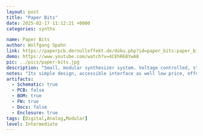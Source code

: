 ```yaml
---
layout: post
title: "Paper Bits"
date: 2025-02-17 11:12:21 +0000
categories: synths

name: Paper Bits
author: Wolfgang Spahn
link: https://paperpcb.dernulleffekt.de/doku.php?id=paper_bits:paper_bits_main
demo: https://www.youtube.com/watch?v=4CEhR68YwA8
pic: ../pics/paper-bits.jpg
description: "Small, modular synthesizer system. Voltage controlled, stripboard compatible."
notes: "Its simple design, accessible interface as well low price, offer a powerful sound tool dedicated to learning, experimenting, and playing. There are 19 modules published that can be put together in different ways and patched."
artifacts:
  - Schematic: true
  - PCB: false
  - BOM: true
  - FW: true
  - Docs: false
  - Enclosure: true
tags: [Digital,Analog,Modular]
level: Intermediate
---
```


